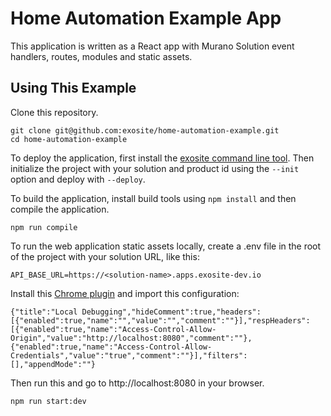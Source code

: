 Home Automation Example App
==================

This application is written as a React app with Murano Solution event handlers, routes, modules and static assets.


Using This Example
------------------

Clone this repository.

```
git clone git@github.com:exosite/home-automation-example.git
cd home-automation-example
```

To deploy the application, first install the [exosite command line tool](http://beta-docs.exosite.com/murano/exosite-cli/). Then initialize the project with your solution and product id using the `--init` option and deploy with `--deploy`.

To build the application, install build tools using `npm install` and then compile the application.

```
npm run compile
```

To run the web application static assets locally, create a .env file in the root of the project with your solution URL, like this:

```
API_BASE_URL=https://<solution-name>.apps.exosite-dev.io
```

Install this [Chrome plugin](https://chrome.google.com/webstore/detail/modheader/idgpnmonknjnojddfkpgkljpfnnfcklj/related?hl=en) and import this configuration:

```
{"title":"Local Debugging","hideComment":true,"headers":[{"enabled":true,"name":"","value":"","comment":""}],"respHeaders":[{"enabled":true,"name":"Access-Control-Allow-Origin","value":"http://localhost:8080","comment":""},{"enabled":true,"name":"Access-Control-Allow-Credentials","value":"true","comment":""}],"filters":[],"appendMode":""}
```

Then run this and go to http://localhost:8080 in your browser.

```
npm run start:dev
```
